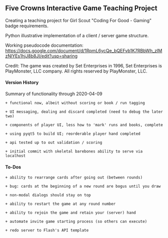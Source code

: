 ## Five Crowns Interactive Game Teaching Project

Creating a teaching project for Girl Scout "Coding For Good - Gaming" badge requirements.

Python illustrative implementation of a client / server game structure.

Working pseudocode documentation:
https://docs.google.com/document/d/1RpmL6ycQe_bQEFvb1K7RBbWh_zIMzNlYEs1hjJ8b8JI/edit?usp=sharing

Credit:
The game was created by Set Enterprises in 1996, Set Enterprises is PlayMonster, LLC company.
All rights reserved by PlayMonster, LLC.

#### Version History

Summary of functionality through 2020-04-09

    + functional now, albeit without scoring or book / run tagging
    
    + UI messaging, dealing and discard completed (need to debug the later two)
    
    + components of player UI, less how to 'mark' runs and books, complete
    
    + using pyqt5 to build UI; reorderable player hand completed

    + api tested up to out validation / scoring
    
    + initial commit with skeletal barebones ability to serve via localhost

#### To-Dos

    + ability to rearrange cards after going out (between rounds)
    
    + bug: cards at the beginning of a new round are bogus until you draw
    
    + non-modal dialogs should stay on top
    
    + ability to restart the game at any round number
    
    + ability to rejoin the game and retain your (server) hand
    
    + automate invite game starting process (so others can execute)
    
    + redo server to Flash's API template
    


